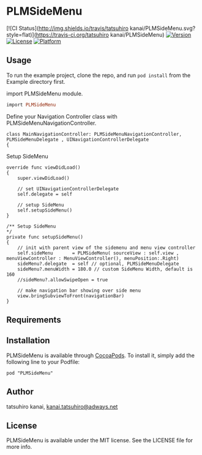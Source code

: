# PLMSideMenu

[![CI Status](http://img.shields.io/travis/tatsuhiro kanai/PLMSideMenu.svg?style=flat)](https://travis-ci.org/tatsuhiro kanai/PLMSideMenu)
[![Version](https://img.shields.io/cocoapods/v/PLMSideMenu.svg?style=flat)](http://cocoapods.org/pods/PLMSideMenu)
[![License](https://img.shields.io/cocoapods/l/PLMSideMenu.svg?style=flat)](http://cocoapods.org/pods/PLMSideMenu)
[![Platform](https://img.shields.io/cocoapods/p/PLMSideMenu.svg?style=flat)](http://cocoapods.org/pods/PLMSideMenu)

## Usage

To run the example project, clone the repo, and run `pod install` from the Example directory first.


import PLMSideMenu module.

```ruby
import PLMSideMenu
```


Define your Navigation Controller class with PLMSideMenuNavigationController.

```
class MainNavigationController: PLMSideMenuNavigationController, PLMSideMenuDelegate , UINavigationControllerDelegate
{
```

Setup SideMenu

```
override func viewDidLoad()
{
    super.viewDidLoad()
    
    // set UINavigationControllerDelegate
    self.delegate = self
    
    // setup SideMenu
    self.setupSideMenu()
}

/** Setup SideMenu
*/
private func setupSideMenu()
{
    // init with parent view of the sidemenu and menu view controller
    self.sideMenu       = PLMSideMenu( sourceView : self.view , menuViewController : MenuViewController(), menuPosition:.Right)
    sideMenu?.delegate  = self // optional, PLMSideMenuDelegate
    sideMenu?.menuWidth = 180.0 // custom SideMenu Width, default is 160
    //sideMenu?.allowSwipeOpen = true

    // make navigation bar showing over side menu
    view.bringSubviewToFront(navigationBar)
}

```

## Requirements

## Installation

PLMSideMenu is available through [CocoaPods](http://cocoapods.org). To install
it, simply add the following line to your Podfile:

```
pod "PLMSideMenu"
```

## Author

tatsuhiro kanai, kanai.tatsuhiro@adways.net

## License

PLMSideMenu is available under the MIT license. See the LICENSE file for more info.
